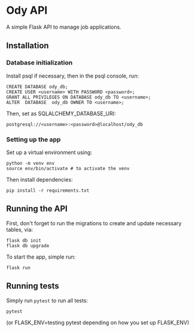 # Ody API

A simple Flask API to manage job applications.

## Installation

### Database initialization

Install psql if necessary, then in the psql console, run:

```
CREATE DATABASE ody_db;
CREATE USER <username> WITH PASSWORD <password>;
GRANT ALL PRIVILEGES ON DATABASE ody_db TO <username>;
ALTER  DATABASE  ody_db OWNER TO <username>;
```

Then, set as SQLALCHEMY_DATABASE_URI:

```
postgresql://<username>:<password>@localhost/ody_db
```

### Setting up the app

Set up a virtual environment using:

```
python -m venv env
source env/bin/activate # to activate the venv
```

Then install dependencies:

```
pip install -r requirements.txt
```

## Running the API

First, don't forget to run the migrations to create and update necessary tables, via:

```
flask db init
flask db upgrade
```

To start the app, simple run:

```
flask run
```

## Running tests

Simply run `pytest` to run all tests:

```
pytest
```

(or FLASK_ENV=testing pytest depending on how you set up FLASK_ENV)
